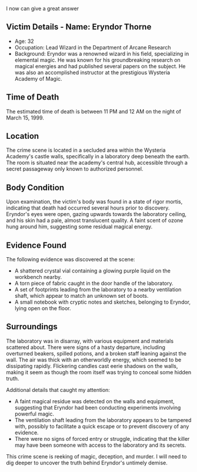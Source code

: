 I now can give a great answer
## Victim Details - Name: **Eryndor Thorne**
- Age: 32
- Occupation: Lead Wizard in the Department of Arcane Research
- Background: Eryndor was a renowned wizard in his field, specializing in elemental magic. He was known for his groundbreaking research on magical energies and had published several papers on the subject. He was also an accomplished instructor at the prestigious Wysteria Academy of Magic.

## Time of Death
The estimated time of death is between 11 PM and 12 AM on the night of March 15, 1999.

## Location
The crime scene is located in a secluded area within the Wysteria Academy's castle walls, specifically in a laboratory deep beneath the earth. The room is situated near the academy's central hub, accessible through a secret passageway only known to authorized personnel.

## Body Condition
Upon examination, the victim's body was found in a state of rigor mortis, indicating that death had occurred several hours prior to discovery. Eryndor's eyes were open, gazing upwards towards the laboratory ceiling, and his skin had a pale, almost translucent quality. A faint scent of ozone hung around him, suggesting some residual magical energy.

## Evidence Found
The following evidence was discovered at the scene:

* A shattered crystal vial containing a glowing purple liquid on the workbench nearby.
* A torn piece of fabric caught in the door handle of the laboratory.
* A set of footprints leading from the laboratory to a nearby ventilation shaft, which appear to match an unknown set of boots.
* A small notebook with cryptic notes and sketches, belonging to Eryndor, lying open on the floor.

## Surroundings
The laboratory was in disarray, with various equipment and materials scattered about. There were signs of a hasty departure, including overturned beakers, spilled potions, and a broken staff leaning against the wall. The air was thick with an otherworldly energy, which seemed to be dissipating rapidly. Flickering candles cast eerie shadows on the walls, making it seem as though the room itself was trying to conceal some hidden truth.

Additional details that caught my attention:

* A faint magical residue was detected on the walls and equipment, suggesting that Eryndor had been conducting experiments involving powerful magic.
* The ventilation shaft leading from the laboratory appears to be tampered with, possibly to facilitate a quick escape or to prevent discovery of any evidence.
* There were no signs of forced entry or struggle, indicating that the killer may have been someone with access to the laboratory and its secrets.

This crime scene is reeking of magic, deception, and murder. I will need to dig deeper to uncover the truth behind Eryndor's untimely demise.